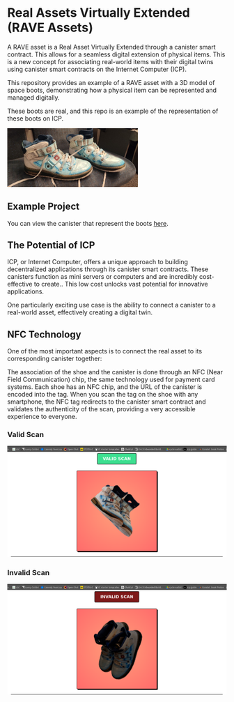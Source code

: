 # Real Assets Virtually Extended (RAVE Assets)

 A RAVE asset is a Real Asset Virtually Extended through a canister smart contract. This allows for a seamless digital extension of physical items.  This is a new concept for associating real-world items with their digital twins using canister smart contracts on the Internet Computer (ICP).

This repository provides an example of a RAVE asset with a 3D model of space boots, demonstrating how a physical item can be represented and managed digitally.

These boots are real, and this repo is an example of the representation of these boots on ICP.

<img src="static/boots.jpg" alt="Space Boots" width="300"/>

## Example Project

You can view the canister that represent the boots [here](https://5a3r2-iyaaa-aaaas-aabaa-cai.icp0.io/).

## The Potential of ICP

ICP, or Internet Computer, offers a unique approach to building decentralized applications through its canister smart contracts. These canisters function as mini servers or computers and are incredibly cost-effective to create.. This low cost unlocks vast potential for innovative applications.

One particularly exciting use case is the ability to connect a canister to a real-world asset, effectively creating a digital twin.

## NFC Technology

One of the most important aspects is to connect the real asset to its corresponding canister together:

The association of the shoe and the canister is done through an NFC (Near Field Communication) chip, the same technology used for payment card systems. Each shoe has an NFC chip, and the URL of the canister is encoded into the tag. When you scan the tag on the shoe with any smartphone, the NFC tag redirects to the canister smart contract and validates the authenticity of the scan, providing a very accessible experience to everyone.

### Valid Scan
<img src="static/validscan.png" alt="Valid Scan" width="600"/>

### Invalid Scan
<img src="static/invalidscan.png" alt="Invalid Scan" width="600"/>

